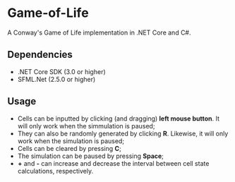 # Game-of-Life
A Conway's Game of Life implementation in .NET Core and C#.
## Dependencies
* .NET Core SDK (3.0 or higher)
* SFML.Net (2.5.0 or higher)
## Usage
* Cells can be inputted by clicking (and dragging) **left mouse button**. It will only work when the simmulation is paused;
* They can also be randomly generated by clicking **R**. Likewise, it will only work when the simulation is paused;
* Cells can be cleared by pressing **C**;
* The simulation can be paused by pressing **Space**;
* **+** and **-** can increase and decrease the interval between cell state calculations, respectively.
